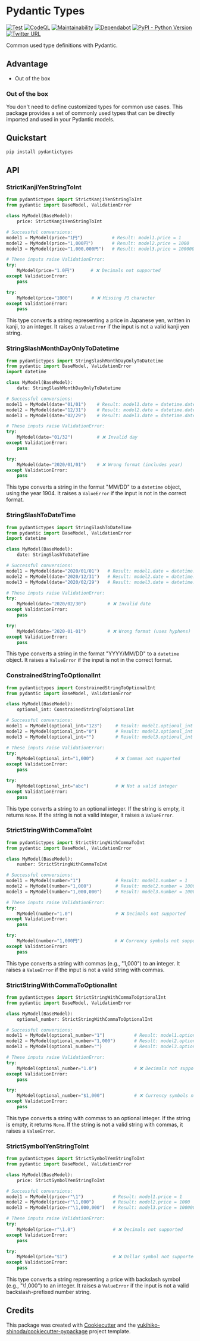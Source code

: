 # Pydantic Types

[![Test](https://github.com/yukihiko-shinoda/pydantic-types/workflows/Test/badge.svg)](https://github.com/yukihiko-shinoda/pydantic-types/actions?query=workflow%3ATest)
[![CodeQL](https://github.com/yukihiko-shinoda/pydantic-types/workflows/CodeQL/badge.svg)](https://github.com/yukihiko-shinoda/pydantic-types/actions?query=workflow%3ACodeQL)
[![Maintainability](https://qlty.sh/badges/11a7c146-f6ee-4d74-8b63-2d2e963ef988/maintainability.svg)](https://qlty.sh/gh/yukihiko-shinoda/projects/pydantic-types)
[![Dependabot](https://flat.badgen.net/github/dependabot/yukihiko-shinoda/pydantic-types?icon=dependabot)](https://github.com/yukihiko-shinoda/pydantic-types/security/dependabot)
[![PyPI - Python Version](https://img.shields.io/pypi/pyversions/pydantictypes)](https://pypi.org/project/pydantictypes)
[![Twitter URL](https://img.shields.io/twitter/url?style=social&url=https%3A%2F%2Fgithub.com%2Fyukihiko-shinoda%2Fpydantic-types)](http://twitter.com/share?text=Pydantic%20Types&url=https://pypi.org/project/pydantictypes/&hashtags=python)

Common used type definitions with Pydantic.

## Advantage

- Out of the box

### Out of the box

You don't need to define customized types for common use cases. This package provides a set of commonly used types that can be directly imported and used in your Pydantic models.

## Quickstart

```bash
pip install pydantictypes
```

## API

### StrictKanjiYenStringToInt

```python
from pydantictypes import StrictKanjiYenStringToInt
from pydantic import BaseModel, ValidationError

class MyModel(BaseModel):
    price: StrictKanjiYenStringToInt

# Successful conversions:
model1 = MyModel(price="1円")           # Result: model1.price = 1
model2 = MyModel(price="1,000円")       # Result: model2.price = 1000  
model3 = MyModel(price="1,000,000円")   # Result: model3.price = 1000000

# These inputs raise ValidationError:
try:
    MyModel(price="1.0円")      # ❌ Decimals not supported
except ValidationError:
    pass

try:
    MyModel(price="1000")       # ❌ Missing 円 character
except ValidationError:
    pass
```
This type converts a string representing a price in Japanese yen, written in kanji, to an integer. It raises a `ValueError` if the input is not a valid kanji yen string.

### StringSlashMonthDayOnlyToDatetime

```python
from pydantictypes import StringSlashMonthDayOnlyToDatetime
from pydantic import BaseModel, ValidationError
import datetime

class MyModel(BaseModel):
    date: StringSlashMonthDayOnlyToDatetime

# Successful conversions:
model1 = MyModel(date="01/01")    # Result: model1.date = datetime.datetime(1904, 1, 1, 0, 0)
model2 = MyModel(date="12/31")    # Result: model2.date = datetime.datetime(1904, 12, 31, 0, 0)  
model3 = MyModel(date="02/29")    # Result: model3.date = datetime.datetime(1904, 2, 29, 0, 0)

# These inputs raise ValidationError:
try:
    MyModel(date="01/32")         # ❌ Invalid day
except ValidationError:
    pass

try:
    MyModel(date="2020/01/01")    # ❌ Wrong format (includes year)
except ValidationError:
    pass
```
This type converts a string in the format "MM/DD" to a `datetime` object, using the year 1904. It raises a `ValueError` if the input is not in the correct format.

### StringSlashToDateTime

```python
from pydantictypes import StringSlashToDateTime
from pydantic import BaseModel, ValidationError
import datetime

class MyModel(BaseModel):
    date: StringSlashToDateTime

# Successful conversions:
model1 = MyModel(date="2020/01/01")   # Result: model1.date = datetime.datetime(2020, 1, 1, 0, 0)
model2 = MyModel(date="2020/12/31")   # Result: model2.date = datetime.datetime(2020, 12, 31, 0, 0)
model3 = MyModel(date="2020/02/29")   # Result: model3.date = datetime.datetime(2020, 2, 29, 0, 0)

# These inputs raise ValidationError:
try:
    MyModel(date="2020/02/30")        # ❌ Invalid date
except ValidationError:
    pass

try:
    MyModel(date="2020-01-01")        # ❌ Wrong format (uses hyphens)
except ValidationError:
    pass
```
This type converts a string in the format "YYYY/MM/DD" to a `datetime` object. It raises a `ValueError` if the input is not in the correct format.

### ConstrainedStringToOptionalInt

```python
from pydantictypes import ConstrainedStringToOptionalInt
from pydantic import BaseModel, ValidationError

class MyModel(BaseModel):
    optional_int: ConstrainedStringToOptionalInt

# Successful conversions:
model1 = MyModel(optional_int="123")     # Result: model1.optional_int = 123
model2 = MyModel(optional_int="0")       # Result: model2.optional_int = 0
model3 = MyModel(optional_int="")        # Result: model3.optional_int = None

# These inputs raise ValidationError:
try:
    MyModel(optional_int="1,000")        # ❌ Commas not supported
except ValidationError:
    pass

try:
    MyModel(optional_int="abc")          # ❌ Not a valid integer
except ValidationError:
    pass
```
This type converts a string to an optional integer. If the string is empty, it returns `None`. If the string is not a valid integer, it raises a `ValueError`.

### StrictStringWithCommaToInt

```python
from pydantictypes import StrictStringWithCommaToInt
from pydantic import BaseModel, ValidationError

class MyModel(BaseModel):
    number: StrictStringWithCommaToInt

# Successful conversions:
model1 = MyModel(number="1")             # Result: model1.number = 1
model2 = MyModel(number="1,000")         # Result: model2.number = 1000
model3 = MyModel(number="1,000,000")     # Result: model3.number = 1000000

# These inputs raise ValidationError:
try:
    MyModel(number="1.0")                # ❌ Decimals not supported
except ValidationError:
    pass

try:
    MyModel(number="1,000円")            # ❌ Currency symbols not supported
except ValidationError:
    pass
```
This type converts a string with commas (e.g., "1,000") to an integer. It raises a `ValueError` if the input is not a valid string with commas.

### StrictStringWithCommaToOptionalInt

```python
from pydantictypes import StrictStringWithCommaToOptionalInt
from pydantic import BaseModel, ValidationError

class MyModel(BaseModel):
    optional_number: StrictStringWithCommaToOptionalInt

# Successful conversions:
model1 = MyModel(optional_number="1")           # Result: model1.optional_number = 1
model2 = MyModel(optional_number="1,000")       # Result: model2.optional_number = 1000
model3 = MyModel(optional_number="")            # Result: model3.optional_number = None

# These inputs raise ValidationError:
try:
    MyModel(optional_number="1.0")              # ❌ Decimals not supported
except ValidationError:
    pass

try:
    MyModel(optional_number="$1,000")           # ❌ Currency symbols not supported
except ValidationError:
    pass
```
This type converts a string with commas to an optional integer. If the string is empty, it returns `None`. If the string is not a valid string with commas, it raises a `ValueError`.

### StrictSymbolYenStringToInt

```python
from pydantictypes import StrictSymbolYenStringToInt
from pydantic import BaseModel, ValidationError

class MyModel(BaseModel):
    price: StrictSymbolYenStringToInt

# Successful conversions:
model1 = MyModel(price=r"\1")           # Result: model1.price = 1
model2 = MyModel(price=r"\1,000")       # Result: model2.price = 1000
model3 = MyModel(price=r"\1,000,000")   # Result: model3.price = 1000000

# These inputs raise ValidationError:
try:
    MyModel(price=r"\1.0")              # ❌ Decimals not supported
except ValidationError:
    pass

try:
    MyModel(price="$1")                 # ❌ Dollar symbol not supported
except ValidationError:
    pass
```
This type converts a string representing a price with backslash symbol (e.g., "\\1,000") to an integer. It raises a `ValueError` if the input is not a valid backslash-prefixed number string.

## Credits

This package was created with [Cookiecutter] and the [yukihiko-shinoda/cookiecutter-pypackage] project template.

[Cookiecutter]: https://github.com/audreyr/cookiecutter
[yukihiko-shinoda/cookiecutter-pypackage]: https://github.com/audreyr/cookiecutter-pypackage
